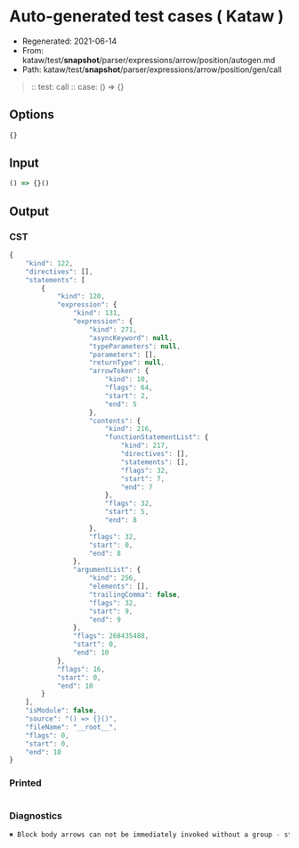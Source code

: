 # Auto-generated test cases ( Kataw )
- Regenerated: 2021-06-14
- From: kataw/test/__snapshot__/parser/expressions/arrow/position/autogen.md
- Path: kataw/test/__snapshot__/parser/expressions/arrow/position/gen/call
> :: test: call
> :: case: () => {}
## Options

`````js
{}
`````
## Input

`````js
() => {}()
`````
## Output

### CST

```javascript
{
    "kind": 122,
    "directives": [],
    "statements": [
        {
            "kind": 120,
            "expression": {
                "kind": 131,
                "expression": {
                    "kind": 271,
                    "asyncKeyword": null,
                    "typeParameters": null,
                    "parameters": [],
                    "returnType": null,
                    "arrowToken": {
                        "kind": 10,
                        "flags": 64,
                        "start": 2,
                        "end": 5
                    },
                    "contents": {
                        "kind": 216,
                        "functionStatementList": {
                            "kind": 217,
                            "directives": [],
                            "statements": [],
                            "flags": 32,
                            "start": 7,
                            "end": 7
                        },
                        "flags": 32,
                        "start": 5,
                        "end": 8
                    },
                    "flags": 32,
                    "start": 0,
                    "end": 8
                },
                "argumentList": {
                    "kind": 256,
                    "elements": [],
                    "trailingComma": false,
                    "flags": 32,
                    "start": 9,
                    "end": 9
                },
                "flags": 268435488,
                "start": 0,
                "end": 10
            },
            "flags": 16,
            "start": 0,
            "end": 10
        }
    ],
    "isModule": false,
    "source": "() => {}()",
    "fileName": "__root__",
    "flags": 0,
    "start": 0,
    "end": 10
}
```

### Printed

```javascript

```

### Diagnostics

```javascript
✖ Block body arrows can not be immediately invoked without a group - start: 8, end: 9

```

